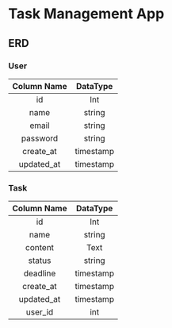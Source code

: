 # Task Management App

## ERD


### User 

| Column Name   |   DataType    |
| :----:        |  :----:       | 
| id            |   Int         | 
| name          |   string      | 
| email         |   string      | 
| password      |   string      | 
| create_at     |   timestamp   |
| updated_at    |   timestamp   |

### Task

| Column Name   |   DataType    |
| :----:        |  :----:       | 
| id            |   Int         | 
| name          |   string      | 
| content       |   Text        | 
| status        |   string      | 
| deadline      |   timestamp   |
| create_at     |   timestamp   |
| updated_at    |   timestamp   |
| user_id       |   int         |